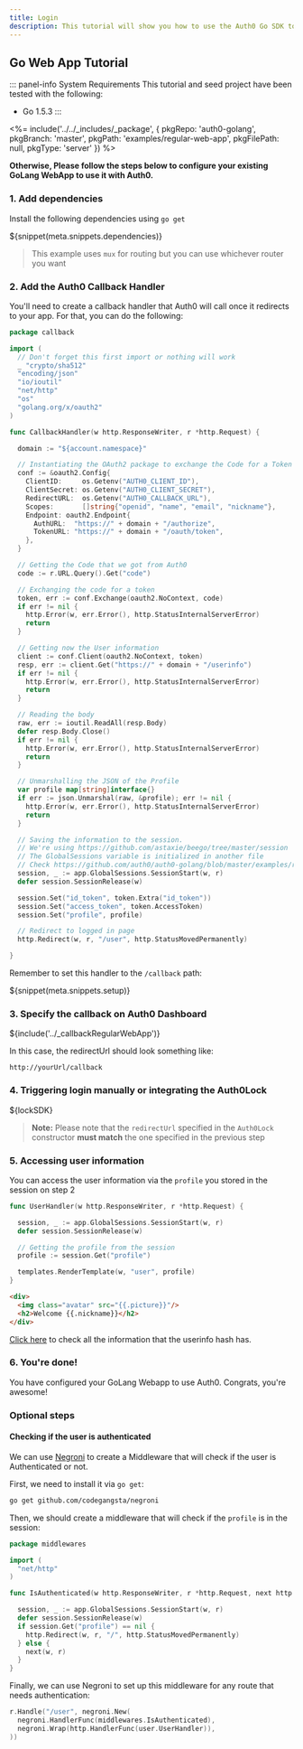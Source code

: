 ```yaml
---
title: Login
description: This tutorial will show you how to use the Auth0 Go SDK to add authentication and authorization to your web app.
---
```


## Go Web App Tutorial

::: panel-info System Requirements
This tutorial and seed project have been tested with the following:
* Go 1.5.3
:::

<%= include('../../_includes/_package', {
  pkgRepo: 'auth0-golang',
  pkgBranch: 'master',
  pkgPath: 'examples/regular-web-app',
  pkgFilePath: null,
  pkgType: 'server'
}) %>

**Otherwise, Please follow the steps below to configure your existing GoLang WebApp to use it with Auth0.**

### 1. Add dependencies

Install the following dependencies using `go get`

${snippet(meta.snippets.dependencies)}

> This example uses `mux` for routing but you can use whichever router you want

### 2. Add the Auth0 Callback Handler

You'll need to create a callback handler that Auth0 will call once it redirects to your app. For that, you can do the following:

```go
package callback

import (
  // Don't forget this first import or nothing will work
  _ "crypto/sha512"
  "encoding/json"
  "io/ioutil"
  "net/http"
  "os"
  "golang.org/x/oauth2"
)

func CallbackHandler(w http.ResponseWriter, r *http.Request) {

  domain := "${account.namespace}"

  // Instantiating the OAuth2 package to exchange the Code for a Token
  conf := &oauth2.Config{
    ClientID:     os.Getenv("AUTH0_CLIENT_ID"),
    ClientSecret: os.Getenv("AUTH0_CLIENT_SECRET"),
    RedirectURL:  os.Getenv("AUTH0_CALLBACK_URL"),
    Scopes:       []string{"openid", "name", "email", "nickname"},
    Endpoint: oauth2.Endpoint{
      AuthURL:  "https://" + domain + "/authorize",
      TokenURL: "https://" + domain + "/oauth/token",
    },
  }

  // Getting the Code that we got from Auth0
  code := r.URL.Query().Get("code")

  // Exchanging the code for a token
  token, err := conf.Exchange(oauth2.NoContext, code)
  if err != nil {
    http.Error(w, err.Error(), http.StatusInternalServerError)
    return
  }

  // Getting now the User information
  client := conf.Client(oauth2.NoContext, token)
  resp, err := client.Get("https://" + domain + "/userinfo")
  if err != nil {
    http.Error(w, err.Error(), http.StatusInternalServerError)
    return
  }

  // Reading the body
  raw, err := ioutil.ReadAll(resp.Body)
  defer resp.Body.Close()
  if err != nil {
    http.Error(w, err.Error(), http.StatusInternalServerError)
    return
  }

  // Unmarshalling the JSON of the Profile
  var profile map[string]interface{}
  if err := json.Unmarshal(raw, &profile); err != nil {
    http.Error(w, err.Error(), http.StatusInternalServerError)
    return
  }

  // Saving the information to the session.
  // We're using https://github.com/astaxie/beego/tree/master/session
  // The GlobalSessions variable is initialized in another file
  // Check https://github.com/auth0/auth0-golang/blob/master/examples/regular-web-app/app/app.go
  session, _ := app.GlobalSessions.SessionStart(w, r)
  defer session.SessionRelease(w)

  session.Set("id_token", token.Extra("id_token"))
  session.Set("access_token", token.AccessToken)
  session.Set("profile", profile)

  // Redirect to logged in page
  http.Redirect(w, r, "/user", http.StatusMovedPermanently)

}
```

Remember to set this handler to the `/callback` path:

${snippet(meta.snippets.setup)}

### 3. Specify the callback on Auth0 Dashboard

${include('../\_callbackRegularWebApp')}

In this case, the redirectUrl should look something like:

```
http://yourUrl/callback
```
### 4. Triggering login manually or integrating the Auth0Lock

${lockSDK}

> **Note:** Please note that the `redirectUrl` specified in the `Auth0Lock` constructor **must match** the one specified in the previous step

### 5. Accessing user information

You can access the user information via the `profile` you stored in the session on step 2

```go
func UserHandler(w http.ResponseWriter, r *http.Request) {

  session, _ := app.GlobalSessions.SessionStart(w, r)
  defer session.SessionRelease(w)

  // Getting the profile from the session
  profile := session.Get("profile")

  templates.RenderTemplate(w, "user", profile)
}

```

```html
<div>
  <img class="avatar" src="{{.picture}}"/>
  <h2>Welcome {{.nickname}}</h2>
</div>
```

[Click here](/user-profile) to check all the information that the userinfo hash has.

### 6. You're done!

You have configured your GoLang Webapp to use Auth0. Congrats, you're awesome!

### Optional steps

#### Checking if the user is authenticated
We can use [Negroni](https://github.com/codegangsta/negroni) to create a Middleware that will check if the user is Authenticated or not.

First, we need to install it via `go get`:

```bash
go get github.com/codegangsta/negroni
```

Then, we should create a middleware that will check if the `profile` is in the session:

```go
package middlewares

import (
  "net/http"
)

func IsAuthenticated(w http.ResponseWriter, r *http.Request, next http.HandlerFunc) {

  session, _ := app.GlobalSessions.SessionStart(w, r)
  defer session.SessionRelease(w)
  if session.Get("profile") == nil {
    http.Redirect(w, r, "/", http.StatusMovedPermanently)
  } else {
    next(w, r)
  }
}
```

Finally, we can use Negroni to set up this middleware for any route that needs authentication:


```go
r.Handle("/user", negroni.New(
  negroni.HandlerFunc(middlewares.IsAuthenticated),
  negroni.Wrap(http.HandlerFunc(user.UserHandler)),
))
```
